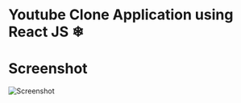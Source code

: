 # Youtube Clone Application using React JS ❄

# Screenshot

![Screenshot ](https://user-images.githubusercontent.com/68656122/134808184-44949150-901b-42ae-9aed-61f74ace4aeb.png)
